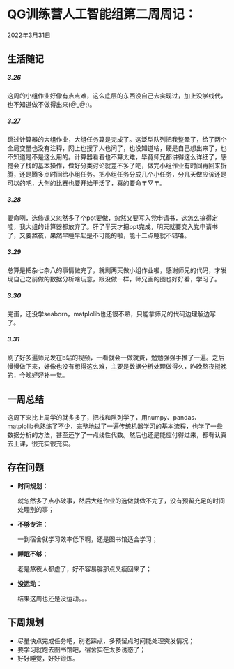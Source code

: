 # QG训练营人工智能组第二周周记：
2022年3月31日

## 生活随记

##### 3.26

这周的小组作业好像有点点难，这么底层的东西没自己去实现过，加上没学线代，也不知道做不做得出来(＠_＠;)。

##### 3.27

跳过计算器的大组作业，大组任务算是完成了。这泛型队列把我整晕了，给了两个全局变量也没有注释，网上也搜了人也问了，也没知道啥，硬是自己想出来了，也不知道是不是这么用的。计算器看着也不算太难，毕竟师兄都讲得这么详细了，感觉会了栈的基本操作，做好分类讨论就差不多了吧，做完小组作业有时间再回来折腾，还是腾多点时间给小组任务。把小组任务分成几个小任务，分几天做应该还是可以的吧，大创的比赛也要开始干活了，真的要命〒▽〒。

##### 3.28

要命咧，选修课又忽然多了个ppt要做，忽然又要写入党申请书，这怎么搞得定哇，我大组的计算器都放弃了。肝了半天才把ppt完成，明天就要交入党申请书了，又要熬夜，果然早睡早起是不可能的啦，能十二点睡就不错咯。

##### 3.29

总算是把杂七杂八的事情做完了，就剩两天做小组作业啦，感谢师兄的代码，才发现自己之前做的数据分析啥玩意，跟没做一样，师兄画的图也好好看，学习了。

##### 3.30

完蛋，还没学seaborn，matplolib也还很不熟，只能拿师兄的代码边理解边写了。

##### 3.31

刷了好多遍师兄发在b站的视频，一看就会一做就费，勉勉强强手推了一遍。之后慢慢做下来，好像也没有想得这么难，主要是数据分析处理做得久，昨晚熬夜挺晚的，今晚好好补一觉。



## 一周总结

这周下来比上周学的就多多了，把栈和队列学了，用numpy、pandas、matplolib也熟练了不少，完整地过了一遍传统机器学习的基本流程，也学了一些数据分析的方法，甚至还学了一点线性代数。然后也还是能应付得过来，都有认真去上课，很充实很充实。



## 存在问题

- **时间规划：**

  就忽然多了点小破事，然后大组作业的选做就做不完了，没有预留充足的时间处理别的事；

- **不够专注：**

  一到宿舍就学习效率低下啊，还是图书馆适合学习；

- **睡眠不够：**

  老是熬夜人都虚了，好不容易胖那点又瘦回来了；

- **没运动：**

  结果这周也还是没运动。。。



## 下周规划

- 尽量快点完成任务吧，别老踩点，多预留点时间能处理突发情况；
- 要学习就跑去图书馆吧，宿舍实在太多诱惑了；
- 好好睡觉，好好锻炼。
